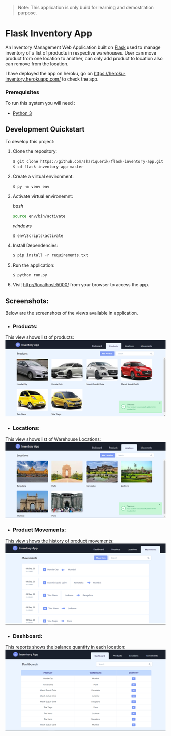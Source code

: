 > Note: This application is only build for learning and demostration purpose.

# Flask Inventory App

An Inventory Management Web Application built on [Flask](http://flask.pocoo.org/) used to manage inventory of a list of products in respective warehouses. User can move product from one location to another, can only add product to location also can remove from the location.

I have deployed the app on heroku, go on https://heroku-inventory.herokuapp.com/ to check the app.

### Prerequisites

To run this system you will need :

- [Python 3](https://www.python.org/downloads/)


## Development Quickstart

To develop this project:

1.  Clone the repository:

    ```python
    $ git clone https://github.com/shariquerik/flask-inventory-app.git
    $ cd flask-inventory-app-master
    ```

2.  Create a virtual environment:

    ```python
    $ py -m venv env
    ```
    
3.  Activate virtual environemnt:

    *bash*
    
    ```sh
    source env/bin/activate
    ```

    
    *windows*
    ```ps
    $ env\Scripts\activate
    ```
    
4. Install Dependencies:

    ```python
    $ pip install -r requirements.txt
    ```
    
5. Run the application:

    ```python
    $ python run.py
    ```
    
6. Visit [http://localhost:5000/](http://localhost:5000/) from your browser to access the app.
    


## Screenshots:

Below are the screenshots of the views available in application. 

- ### Products:
This view shows list of products:
![Products page](screenshots/allProducts.PNG "Products View")


- ### Locations:
This view shows list of Warehouse Locations:
![Locations page](screenshots/allLocations.PNG "Locations View")


- ### Product Movements:
This view shows the history of product movements:
![Product Movements page](screenshots/allMovements.PNG "Movements View")


- ### Dashboard:
This reports shows the balance quantity in each location:
![Dasboard page](screenshots/dashboard.PNG "Dashboard")
